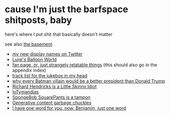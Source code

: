# cause I'm just the barfspace shitposts, baby

here's where I put shit that basically doesn't matter

see also [the basement][]

[the basement]: 4adf317e-82f2-4241-9231-e6d23667aeaf.md

- [my new display names on Twitter][tdn]
- [Luigi's Balloon World][LBW]
- [fan page, or, just strangely relatable things][fan] (this should also go in the appendix index)
- [track list for the jukebox in my head][songs]
- [why every Batman villain would be a better president than Donald Trump][bat]
- [Richard Hendricks is a Little Skinny Idiot][RHIALSI]
- [IoTymandias][]
- [SpongeBob SquarePants is a tampon][tampon]
- [Generative content garbage chuckles][gcgc]
- [I have one word for you, now, Benjamin, just one word][onewordben]

[tdn]: 7e358081-ffb6-4a5a-8b27-4a46a0ed1467.md
[LBW]: 5b6ff941-5868-4d9d-86b5-25d77389fdb5.md
[fan]: b3fe4b3b-abae-4c3c-8f00-3297f6d682ae.md
[songs]: 3beb8805-9fb7-4a37-804d-efd708d6b16b.md
[bat]: 8c4912a7-211f-4551-9440-15aab2f41fdf.md
[RHIALSI]: f3c2f214-751e-4fe3-871a-8ab1094dd46b.md
[IoTymandias]: 166dbfcf-ff71-47e2-90ab-5244f0a49715.md
[tampon]: 120b7848-7302-417a-932a-1f14e7593b4e.md
[gcgc]: 3611fa11-ee2e-4679-88af-97e396cfb285.md
[onewordben]: ad4e5b2e-011a-4ca4-90ca-daef88065279.md
